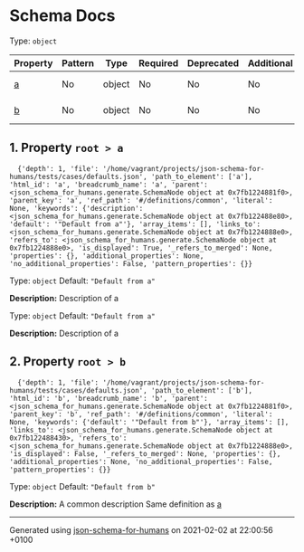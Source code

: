 

# Schema Docs

Type: `object`

| Property | Pattern | Type | Required | Deprecated | Additional | Description |
| -------- | ------- | ---- | -------- | ---------- | ---------- | ----------- |
| [a](#a)|No|object|No|No| No|Description of a|
| [b](#b)|No|object|No|No| No|A common description|

##  <a name="a"></a>1.  Property `root > a`

      {'depth': 1, 'file': '/home/vagrant/projects/json-schema-for-humans/tests/cases/defaults.json', 'path_to_element': ['a'], 'html_id': 'a', 'breadcrumb_name': 'a', 'parent': <json_schema_for_humans.generate.SchemaNode object at 0x7fb1224881f0>, 'parent_key': 'a', 'ref_path': '#/definitions/common', 'literal': None, 'keywords': {'description': <json_schema_for_humans.generate.SchemaNode object at 0x7fb122488e80>, 'default': '"Default from a"'}, 'array_items': [], 'links_to': <json_schema_for_humans.generate.SchemaNode object at 0x7fb1224888e0>, 'refers_to': <json_schema_for_humans.generate.SchemaNode object at 0x7fb1224888e0>, 'is_displayed': True, '_refers_to_merged': None, 'properties': {}, 'additional_properties': None, 'no_additional_properties': False, 'pattern_properties': {}}

Type: `object`
         Default: `"Default from a"`

**Description:** Description of a

Type: `object`
         Default: `"Default from a"`

**Description:** Description of a

##  <a name="b"></a>2.  Property `root > b`

      {'depth': 1, 'file': '/home/vagrant/projects/json-schema-for-humans/tests/cases/defaults.json', 'path_to_element': ['b'], 'html_id': 'b', 'breadcrumb_name': 'b', 'parent': <json_schema_for_humans.generate.SchemaNode object at 0x7fb1224881f0>, 'parent_key': 'b', 'ref_path': '#/definitions/common', 'literal': None, 'keywords': {'default': '"Default from b"'}, 'array_items': [], 'links_to': <json_schema_for_humans.generate.SchemaNode object at 0x7fb122488430>, 'refers_to': <json_schema_for_humans.generate.SchemaNode object at 0x7fb1224888e0>, 'is_displayed': False, '_refers_to_merged': None, 'properties': {}, 'additional_properties': None, 'no_additional_properties': False, 'pattern_properties': {}}

Type: `object`
         Default: `"Default from b"`

**Description:** A common description
    Same definition as [a](#a)

----------------------------------------------------------------------------------------------------------------------------
Generated using [json-schema-for-humans](https://github.com/coveooss/json-schema-for-humans) on 2021-02-02 at 22:00:56 +0100